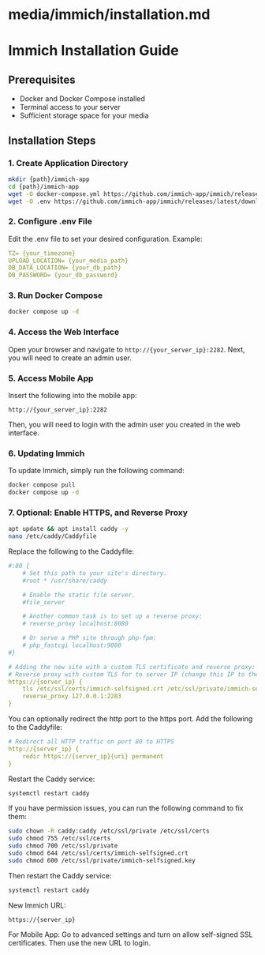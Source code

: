 # media/immich/installation.md

# Immich Installation Guide

## Prerequisites
- Docker and Docker Compose installed
- Terminal access to your server
- Sufficient storage space for your media

## Installation Steps

### 1. Create Application Directory
```bash
mkdir {path}/immich-app
cd {path}/immich-app
wget -O docker-compose.yml https://github.com/immich-app/immich/releases/latest/download/docker-compose.yml
wget -O .env https://github.com/immich-app/immich/releases/latest/download/example.env
```

### 2. Configure .env File
Edit the .env file to set your desired configuration.
Example: 
```yaml 
TZ= {your_timezone}
UPLOAD_LOCATION= {your_media_path}
DB_DATA_LOCATION= {your_db_path}
DB_PASSWORD= {your_db_password}
```
### 3. Run Docker Compose
```bash
docker compose up -d
```
### 4. Access the Web Interface
Open your browser and navigate to `http://{your_server_ip}:2282`.
Next, you will need to create an admin user.

### 5. Access Mobile App
Insert the following into the mobile app:
```
http://{your_server_ip}:2282
```
Then, you will need to login with the admin user you created in the web interface.

### 6. Updating Immich
To update Immich, simply run the following command:
```bash
docker compose pull
docker compose up -d
```
### 7. Optional: Enable HTTPS, and Reverse Proxy
```bash
apt update && apt install caddy -y
nano /etc/caddy/Caddyfile
```
Replace the following to the Caddyfile:
```yaml
#:80 {
	# Set this path to your site's directory.
	#root * /usr/share/caddy

	# Enable the static file server.
	#file_server

	# Another common task is to set up a reverse proxy:
	# reverse_proxy localhost:8080

	# Or serve a PHP site through php-fpm:
	# php_fastcgi localhost:9000
#}

# Adding the new site with a custom TLS certificate and reverse proxy:
# Reverse proxy with custom TLS for to server IP (change this IP to the server ip)
https://{server_ip} {
	tls /etc/ssl/certs/immich-selfsigned.crt /etc/ssl/private/immich-selfsigned.key
	reverse_proxy 127.0.0.1:2283
}

```
You can optionally redirect the http port to the https port.
Add the following to the Caddyfile:
```yaml
# Redirect all HTTP traffic on port 80 to HTTPS 
http://{server_ip} { 
	redir https://{server_ip}{uri} permanent 
}
```
Restart the Caddy service:
```bash
systemctl restart caddy
```
If you have permission issues, you can run the following command to fix them:
```bash
sudo chown -R caddy:caddy /etc/ssl/private /etc/ssl/certs
sudo chmod 755 /etc/ssl/certs
sudo chmod 700 /etc/ssl/private
sudo chmod 644 /etc/ssl/certs/immich-selfsigned.crt
sudo chmod 600 /etc/ssl/private/immich-selfsigned.key
```
Then restart the Caddy service:
```bash
systemctl restart caddy
```

New Immich URL:
```
https://{server_ip}
```

For Mobile App:
Go to advanced settings and turn on allow self-signed SSL certificates.
Then use the new URL to login.